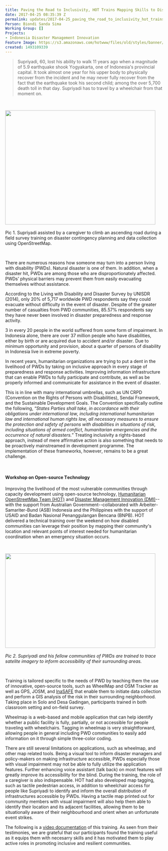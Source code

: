 ```yaml
---
title: Paving the Road to Inclusivity, HOT Trains Mapping Skills to Disabled Communities
date: 2017-04-25 08:35:39 Z
permalink: updates/2017-04-25_paving_the_road_to_inclusivity_hot_trains_mapping_skills_to_disabled_communities
Person: Biondi Sanda Sima
Working Group: []
Projects:
- Indonesia Disaster Management Innovation
Feature Image: https://s3.amazonaws.com/hotwww/files/old/styles/banner/public/Screen+Shot+2017-04-25+at+3.31.37+PM.png
created: 1493109339
---
```


<blockquote><p><span style="font-kerning: none;">Supriyadi, 60, lost his ability to walk 11 years ago when a magnitude of 5.9 earthquake shook Yogyakarta, one of Indonesia’s provincial capital. It took almost one year for his upper body to physically recover from the incident and he may never fully recover from the fact that the earthquake took his second child; among the over 5,700 death toll in that day. Supriyadi has to travel by a wheelchair from that moment on.&nbsp;</span></p></blockquote><p>&nbsp;</p><p><img class="image-large" src="https://s3.amazonaws.com/hotwww/files/old/styles/large/public/Screen%20Shot%202017-04-25%20at%203.18.30%20PM_0.png?itok=oMYDJ1Uf" alt="" style="width:480px;height:364px">&nbsp;</p><div><span style="font-kerning: none;">Pic 1. Supriyadi assisted by a caregiver to climb an ascending road during a field survey training on disaster contingency planning and data collection using OpenStreetMap.</span></div><p>&nbsp;</p><p><span style="font-kerning: none;">There are numerous reasons how someone may turn into a person living with disability (PWDs). Natural disaster is one of them. In addition, when a disaster hit, PWDs are among those who are disproportionately affected. PWDs’ physical barriers may prevent them from easily evacuating themselves without assistance.&nbsp;</span></p><p><span style="font-kerning: none;">According to the Living with Disability and Disaster Survey by UNISDR (2014), only 20% of 5,717 worldwide PWD respondents say they could evacuate without difficulty in the event of disaster. Despite of the greater number of casualties from PWD communities, 85.57% respondents say they have never been involved in disaster preparedness and response activity.&nbsp;</span></p><p><span style="font-kerning: none;">3 in every 20 people in the world suffered from some form of impairment. In Indonesia alone, there are over 37 million people who have disabilities, either by birth or are acquired due to accident and/or disaster. Due to minimum opportunity and provision, about a quarter of persons of disability in Indonesia live in extreme poverty.</span></p><p><span style="font-kerning: none;">In recent years, humanitarian organizations are trying to put a dent in the livelihood of PWDs by taking on inclusive approach in every stage of preparedness and response activities. Improving information infrastructure that can enable PWDs to fully participate and contribute, as well as be properly informed and communicate for assistance in the event of disaster.&nbsp;</span></p><p><span style="font-kerning: none;">This is in line with many international umbrellas, such as UN CRPD (Convention on the Rights of Persons with Disabilities), Sendai Framework, and the Sustainable Development Goals. The Convention specifically outline the following, “<em>States Parties shall take, in accordance with their obligations under international law, including international humanitarian law and international human rights law, all necessary measures to ensure the protection and safety of persons with disabilities in situations of risk, including situations of armed conflict, humanitarian emergencies and the occurrence of natural disasters.</em>” Treating inclusivity a rights-based approach, instead of mere affirmative action is also something that needs to be proactively mainstreamed in development programme. The implementation of these frameworks, however, remains to be a great challenge.</span></p><p>&nbsp;</p><h4><strong><span style="font-kerning: none;">Workshop on Open-source Technology</span></strong></h4><p><span style="font-kerning: none;">Improving the livelihood of the most vulnerable communities through capacity development using open-source technology, <a href="openstreetmap.id">Humanitarian OpenStreetMap Team (HOT)</a> and <a href="inasafe.org">Disaster Management Innovation (DMI)</a>--with the support from Australian Government--collaborated with Arbeiter-Samariter-Bund (ASB) Indonesia and the Philippines with the support of USAID and Badan Nasional Penanggulangan Bencana (BNPB). HOT delivered a technical training over the weekend on how disabled communities can leverage their position by mapping their community’s location and relevant points of interest needed for humanitarian coordination when an emergency situation occurs.</span></p><p>&nbsp;</p><p><img class="image-large" src="https://s3.amazonaws.com/hotwww/files/old/styles/large/public/Screen%20Shot%202017-04-25%20at%203.28.06%20PM.png?itok=cxen4eLw" alt="" style="width:480px;height:301px">&nbsp;</p><div><span style="font-kerning: none;"><em>Pic 2. Supriyadi and his fellow communities of PWDs are trained to trace satelite imagery to inform accessibility of their surrounding areas.</em>&nbsp;</span></div><p>&nbsp;</p><p><span style="font-kerning: none;">Training is tailored specific to the needs of PWD by teaching them the use of innovative, open-source tools, such as WheelMap and OSM Tracker as well as GPS, JOSM, and <a href="inasafe.org">InaSAFE</a> that enable them to initiate data collection and perform a GIS analysis of the risk in their surrounding neighborhood. Taking place in Solo and Desa Gadingan, participants trained in both classroom setting and on-field survey.</span></p><p><span style="font-kerning: none;">Wheelmap is a web-based and mobile application that can help identify whether a public facility is fully, partially, or not accessible for people traveling with wheelchairs. Tagging in wheelmap is very straightforward, allowing people in general including PWD communities to easily add information on it through simple three-color coding.&nbsp;</span></p><p><span style="font-kerning: none;">There are still several limitations on applications, such as wheelmap, and other map related tools. Being a visual tool to inform disaster managers and policy-makers on making infrastructure accessible, PWDs especially those with visual impairment may not be able to fully utilize the application features. Further enhancing voice assistant (talk back) on most features will greatly improve its accessibility for the blind. During the training, the role of a caregiver is also indispensable. HOT had also developed map tagging, such as tactile pedestrian access, in addition to wheelchair access for people like Supriyadi to identify and inform the overall distribution of infrastructures accessible by PWDs. Having a tactile map printed out for community members with visual impairment will also help them able to identify their location and its adjacent facilities, allowing them to be situationally aware of their neighbourhood and orient when an unfortunate event strikes.</span></p><p><span style="font-kerning: none;">The following is a <a href="https://www.youtube.com/watch?v=YI1UmwpVFqw" target="_blank">video documentation</a> of this training. As seen from their testimonies, we are grateful that our participants found the training useful as it equips them with necesarry skills and it has motivated them to play active roles in promoting inclusive and resilient communities.</span></p>
